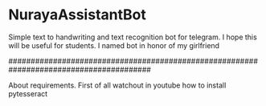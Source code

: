 # NurayaAssistantBot

Simple text to handwriting and text recognition bot for telegram. I hope this will  be useful for students. I named bot in honor of my girlfriend



########################################################################################

About requirements. First of all watchout in youtube how to install pytesseract
